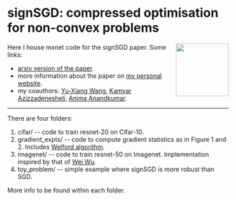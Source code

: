 # signSGD: compressed optimisation for non-convex problems

<img src="https://jeremybernste.in/publications/signum/norms.png" width="120" align="right"></img>

Here I house mxnet code for the signSGD paper. Some links:
- [arxiv version of the paper](https://arxiv.org/abs/1802.04434).
- more information about the paper on [my personal website](https://jeremybernste.in/publications/).
- my coauthors: [Yu-Xiang Wang](https://www.cs.cmu.edu/~yuxiangw/), [Kamyar Azizzadenesheli](https://sites.google.com/uci.edu/kamyar), [Anima Anandkumar](http://tensorlab.cms.caltech.edu/users/anima/).

***

There are four folders:

1. cifar/ -- code to train resnet-20 on Cifar-10.
2. gradient_expts/ -- code to compute gradient statistics as in Figure 1 and 2. Includes [Welford algorithm](https://en.wikipedia.org/wiki/Algorithms_for_calculating_variance?oldformat=true#Online_algorithm).
3. imagenet/ -- code to train resnet-50 on Imagenet. Implementation inspired by that of [Wei Wu](https://github.com/tornadomeet/ResNet).
4. toy_problem/ -- simple example where signSGD is more robust than SGD.

More info to be found within each folder.
